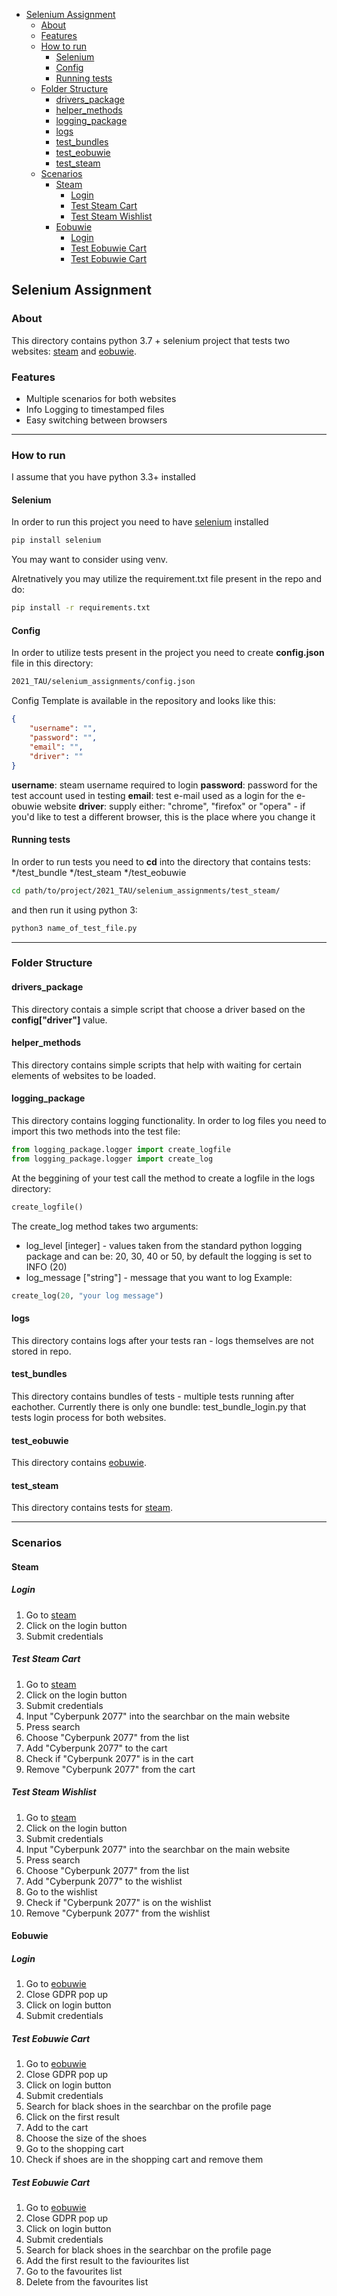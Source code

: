 - [Selenium Assignment](#selenium-assignment)
  * [About](#about)
  * [Features](#features)
  * [How to run](#how-to-run)
    + [Selenium](#selenium)
    + [Config](#config)
    + [Running tests](#running-tests)
  * [Folder Structure](#folder-structure)
    + [drivers_package](#drivers-package)
    + [helper_methods](#helper-methods)
    + [logging_package](#logging-package)
    + [logs](#logs)
    + [test_bundles](#test-bundles)
    + [test_eobuwie](#test-eobuwie)
    + [test_steam](#test-steam)
  * [Scenarios](#scenarios)
    + [Steam](#steam)
      - [Login](#login)
      - [Test Steam Cart](#test-steam-cart)
      - [Test Steam Wishlist](#test-steam-wishlist)
    + [Eobuwie](#eobuwie)
      - [Login](#login-1)
      - [Test Eobuwie Cart](#test-eobuwie-cart)
      - [Test Eobuwie Cart](#test-eobuwie-cart-1)

## Selenium Assignment
### About
This directory contains python 3.7 + selenium project that tests two websites: [steam](https://store.steampowered.com/) and [eobuwie](https://www.eobuwie.com.pl/).
### Features
- Multiple scenarios for both websites
- Info Logging to timestamped files
- Easy switching between browsers
****
### How to run
I assume that you have python 3.3+ installed
#### Selenium
In order to run this project you need to have [selenium](https://selenium-python.readthedocs.io/installation.html) installed
```bash
pip install selenium 
```
You may want to consider using venv.

Alretnatively you may utilize the requirement.txt file present in the repo and do:
```bash
pip install -r requirements.txt
```
#### Config
In order to utilize tests present in the project you need to create **config.json** file in this directory:
```bash
2021_TAU/selenium_assignments/config.json
```
Config Template is available in the repository and looks like this:
```json
{
    "username": "",
    "password": "",
    "email": "",
    "driver": ""
}
```
**username**: steam username required to login
**password**: password for the test account used in testing
**email**: test e-mail used as a login for the e-obuwie website
**driver**: supply either: "chrome", "firefox" or "opera" - if you'd like to test a different browser, this is the place where you change it
#### Running tests
In order to run tests you need to **cd** into the directory that contains tests:
*/test_bundle
*/test_steam
*/test_eobuwie
```bash
cd path/to/project/2021_TAU/selenium_assignments/test_steam/
```
and then run it using python 3:
```bash
python3 name_of_test_file.py
```
****
### Folder Structure
#### drivers_package
This directory contais a simple script that choose a driver based on the **config["driver"]** value.
#### helper_methods
This directory contains simple scripts that help with waiting for certain elements of websites to be loaded.
#### logging_package
This directory contains logging functionality.
In order to log files you need to import this two methods into the test file:
```python
from logging_package.logger import create_logfile
from logging_package.logger import create_log
```
At the beggining of your test call the method to create a logfile in the logs directory:
```python
create_logfile()
```
The create_log method takes two arguments:
- log_level [integer] - values taken from the standard python logging package and can be: 20, 30, 40 or 50, by default the logging is set to INFO (20) 
- log_message ["string"] - message that you want to log
Example:
```python
create_log(20, "your log message")
```
#### logs
This directory contains logs after your tests ran - logs themselves are not stored in repo.
#### test_bundles
This directory contains bundles of tests - multiple tests running after eachother. Currently there is only one bundle: test_bundle_login.py that tests login process for both websites.
#### test_eobuwie
This directory contains [eobuwie](https://www.eobuwie.com.pl/).
#### test_steam
This directory contains tests for [steam](https://store.steampowered.com/).
****
### Scenarios
#### Steam
##### Login
1. Go to [steam](https://store.steampowered.com/)
2. Click on the login button
3. Submit credentials
##### Test Steam Cart
1. Go to [steam](https://store.steampowered.com/)
2. Click on the login button
3. Submit credentials
4. Input "Cyberpunk 2077" into the searchbar on the main website
5. Press search
6. Choose "Cyberpunk 2077" from the list
7. Add "Cyberpunk 2077" to the cart
8. Check if "Cyberpunk 2077" is in the cart
9. Remove "Cyberpunk 2077" from the cart
##### Test Steam Wishlist
1. Go to [steam](https://store.steampowered.com/)
2. Click on the login button
3. Submit credentials
4. Input "Cyberpunk 2077" into the searchbar on the main website
5. Press search
6. Choose "Cyberpunk 2077" from the list
7. Add "Cyberpunk 2077" to the wishlist
8. Go to the wishlist
9. Check if "Cyberpunk 2077" is on the wishlist
10. Remove "Cyberpunk 2077" from the wishlist
#### Eobuwie
##### Login
1. Go to [eobuwie](https://www.eobuwie.com.pl/)
2. Close GDPR pop up
3. Click on login button
4. Submit credentials
##### Test Eobuwie Cart
1. Go to [eobuwie](https://www.eobuwie.com.pl/)
2. Close GDPR pop up
3. Click on login button
4. Submit credentials
5. Search for black shoes in the searchbar on the profile page
6. Click on the first result
7. Add to the cart
8. Choose the size of the shoes
9. Go to the shopping cart
10. Check if shoes are in the shopping cart and remove them
##### Test Eobuwie Cart
1. Go to [eobuwie](https://www.eobuwie.com.pl/)
2. Close GDPR pop up
3. Click on login button
4. Submit credentials
5. Search for black shoes in the searchbar on the profile page
6. Add the first result to the faviourites list
7. Go to the favourites list
8. Delete from the favourites list
